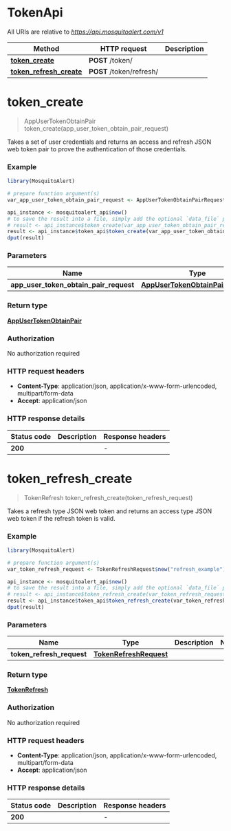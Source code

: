 # TokenApi

All URIs are relative to *https://api.mosquitoalert.com/v1*

Method | HTTP request | Description
------------- | ------------- | -------------
[**token_create**](TokenApi.md#token_create) | **POST** /token/ | 
[**token_refresh_create**](TokenApi.md#token_refresh_create) | **POST** /token/refresh/ | 


# **token_create**
> AppUserTokenObtainPair token_create(app_user_token_obtain_pair_request)



Takes a set of user credentials and returns an access and refresh JSON web token pair to prove the authentication of those credentials.

### Example
```R
library(MosquitoAlert)

# prepare function argument(s)
var_app_user_token_obtain_pair_request <- AppUserTokenObtainPairRequest$new("uuid_example", "password_example") # AppUserTokenObtainPairRequest | 

api_instance <- mosquitoalert_api$new()
# to save the result into a file, simply add the optional `data_file` parameter, e.g.
# result <- api_instance$token_create(var_app_user_token_obtain_pair_requestdata_file = "result.txt")
result <- api_instance$token_api$token_create(var_app_user_token_obtain_pair_request)
dput(result)
```

### Parameters

Name | Type | Description  | Notes
------------- | ------------- | ------------- | -------------
 **app_user_token_obtain_pair_request** | [**AppUserTokenObtainPairRequest**](AppUserTokenObtainPairRequest.md)|  | 

### Return type

[**AppUserTokenObtainPair**](AppUserTokenObtainPair.md)

### Authorization

No authorization required

### HTTP request headers

 - **Content-Type**: application/json, application/x-www-form-urlencoded, multipart/form-data
 - **Accept**: application/json

### HTTP response details
| Status code | Description | Response headers |
|-------------|-------------|------------------|
| **200** |  |  -  |

# **token_refresh_create**
> TokenRefresh token_refresh_create(token_refresh_request)



Takes a refresh type JSON web token and returns an access type JSON web token if the refresh token is valid.

### Example
```R
library(MosquitoAlert)

# prepare function argument(s)
var_token_refresh_request <- TokenRefreshRequest$new("refresh_example") # TokenRefreshRequest | 

api_instance <- mosquitoalert_api$new()
# to save the result into a file, simply add the optional `data_file` parameter, e.g.
# result <- api_instance$token_refresh_create(var_token_refresh_requestdata_file = "result.txt")
result <- api_instance$token_api$token_refresh_create(var_token_refresh_request)
dput(result)
```

### Parameters

Name | Type | Description  | Notes
------------- | ------------- | ------------- | -------------
 **token_refresh_request** | [**TokenRefreshRequest**](TokenRefreshRequest.md)|  | 

### Return type

[**TokenRefresh**](TokenRefresh.md)

### Authorization

No authorization required

### HTTP request headers

 - **Content-Type**: application/json, application/x-www-form-urlencoded, multipart/form-data
 - **Accept**: application/json

### HTTP response details
| Status code | Description | Response headers |
|-------------|-------------|------------------|
| **200** |  |  -  |


